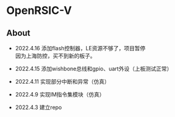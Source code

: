 # OpenRSIC-V

## About

* 2022.4.16 添加flash控制器，LE资源不够了，项目暂停 \
因为上海防控，买不到新的板子。

* 2022.4.15 添加wishbone总线和gpio、uart外设（上板测试正常）

* 2022.4.11 实现部分中断和异常（仿真）

* 2022.4.9 实现IM指令集模块（仿真）

* 2022.4.3 建立repo
